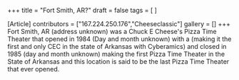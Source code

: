 +++
title = "Fort Smith, AR?"
draft = false
tags = [ ]

[Article]
contributors = ["167.224.250.176","Cheeseclassic"]
gallery = []
+++
Fort Smith, AR (address unknown) was a Chuck E Cheese's Pizza Time Theater that opened in 1984 (Day and month unknown) with a  (making it the first and only CEC in the state of Arkansas with Cyberamics) and closed in 1985 (day and month unknown) making the first Pizza Time Theater in the State of Arkansas and this location is said to be the last Pizza Time Theater that ever opened.